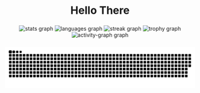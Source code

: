 <h1 align="center">Hello There</h1>

###

<div align="center">
  <img src="https://github-readme-stats.vercel.app/api?username=putraamir&hide_title=false&hide_rank=false&show_icons=true&include_all_commits=true&count_private=true&disable_animations=false&theme=dracula&locale=en&hide_border=false&order=1" height="150" alt="stats graph"  />
  <img src="https://github-readme-stats.vercel.app/api/top-langs?username=putraamir&locale=en&hide_title=false&layout=compact&card_width=320&langs_count=5&theme=dracula&hide_border=false&order=2" height="150" alt="languages graph"  />
  <img src="https://streak-stats.demolab.com?user=putraamir&locale=en&mode=daily&theme=dracula&hide_border=false&border_radius=5&order=3" height="150" alt="streak graph"  />
  <img src="https://github-profile-trophy.vercel.app?username=putraamir&theme=dracula&column=-1&row=1&margin-w=8&margin-h=8&no-bg=false&no-frame=false&order=4" height="150" alt="trophy graph"  />
  <img src="https://github-readme-activity-graph.vercel.app/graph?username=putraamir&radius=16&theme=react&area=true&order=5" height="300" alt="activity-graph graph"  />
</div>

###

<img src="https://raw.githubusercontent.com/putraamir/putraamir/output/snake.svg" alt="Snake animation" />

###
